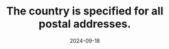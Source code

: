 ---
N: '124'
Rubrique: Internationalisation
title: The country is specified for all postal addresses. 
abstract: 
categories: [" Internationalisation"]
agrege: O4124-E035
opquast: '4 124'
indiceebook: '35'
description: "Rule n° 035"
before: "034"
weight: "035"
after: "036"
actif: '1'
layout: rules
date: 2024-09-18
tags: ["", ""]
objectif: ["", ""]
Meo: [""]
Controle: [""
]
Source: ["Opquast"]
Referentiel: [""]
Steps: ["", ""]
---